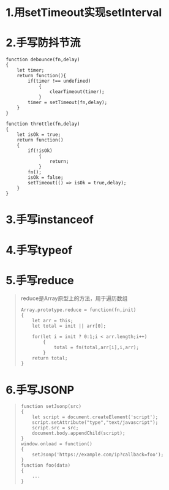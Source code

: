 # 1.用setTimeout实现setInterval



# 2.手写防抖节流

```{javascript}
function debounce(fn,delay)
{
    let timer;
    return function(){
        if(timer !== undefined)
            {
                clearTimeout(timer);
            }
        timer = setTimeout(fn,delay);
    }
}
```
```{javascript}
function throttle(fn,delay)
{
    let isOk = true;
    return function()
    {
        if(!isOk)
            {
                return;
            }
        fn();
        isOk = false;
        setTimeout(() => isOk = true,delay);
    }
}
```

# 3.手写instanceof



# 4.手写typeof



# 5.手写reduce

> reduce是Array原型上的方法，用于遍历数组
>
> ```{javascript}
> Array.prototype.reduce = function(fn,init)
> {
>     let arr = this;
>     let total = init || arr[0];
>     
>     for(let i = init ? 0:1;i < arr.length;i++)
>         {
>             total = fn(total,arr[i],i,arr);
>         }
>     return total;
> }
> ```

# 6.手写JSONP

> ```{javascript}
> function setJsonp(src)
> {
>     let script = document.createElement('script');
>     script.setAttribute("type","text/javascript");
>     script.src = src;
>     document.body.appendChild(script);
> }
> window.onload = function()
> {
>     setJsonp('https://example.com/ip?callback=foo');
> }
> function foo(data)
> {
>     ...
> }
> ```
